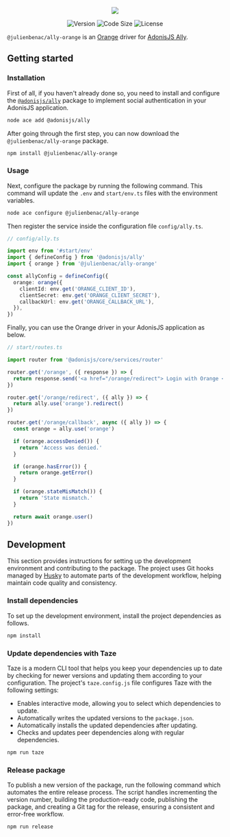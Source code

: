<div align="center">
  <img src="https://github.com/user-attachments/assets/8997caa1-2a3a-42e1-a88f-fe20cae1f855" />
</div>

<div align="center">

![Version](https://img.shields.io/npm/v/@julienbenac/ally-orange?style=for-the-badge&colorA=4c566a&colorB=5382a1&logo=npm&logoColor=white)
![Code Size](https://img.shields.io/github/languages/code-size/julienbenac/ally-orange?style=for-the-badge&colorA=4c566a&colorB=ebcb8b&logo=github&logoColor=white)
![License](https://img.shields.io/github/license/julienbenac/ally-orange?style=for-the-badge&colorA=4c566a&colorB=a3be8c)

</div>

`@julienbenac/ally-orange` is an [Orange](https://www.orange.fr) driver for [AdonisJS Ally](https://docs.adonisjs.com/guides/authentication/social-authentication).

## Getting started

### Installation

First of all, if you haven't already done so, you need to install and configure the [`@adonisjs/ally`](https://www.npmjs.com/package/@adonisjs/ally) package to implement social authentication in your AdonisJS application.

```bash
node ace add @adonisjs/ally
```

After going through the first step, you can now download the `@julienbenac/ally-orange` package.

```bash
npm install @julienbenac/ally-orange
```

### Usage

Next, configure the package by running the following command. This command will update the `.env` and `start/env.ts` files with the environment variables.

```bash
node ace configure @julienbenac/ally-orange
```

Then register the service inside the configuration file `config/ally.ts`.

```ts
// config/ally.ts

import env from '#start/env'
import { defineConfig } from '@adonisjs/ally'
import { orange } from '@julienbenac/ally-orange'

const allyConfig = defineConfig({
  orange: orange({
    clientId: env.get('ORANGE_CLIENT_ID'),
    clientSecret: env.get('ORANGE_CLIENT_SECRET'),
    callbackUrl: env.get('ORANGE_CALLBACK_URL'),
  }),
})
```

Finally, you can use the Orange driver in your AdonisJS application as below.

```ts
// start/routes.ts

import router from '@adonisjs/core/services/router'

router.get('/orange', ({ response }) => {
  return response.send('<a href="/orange/redirect"> Login with Orange </a>')
})

router.get('/orange/redirect', ({ ally }) => {
  return ally.use('orange').redirect()
})

router.get('/orange/callback', async ({ ally }) => {
  const orange = ally.use('orange')

  if (orange.accessDenied()) {
    return 'Access was denied.'
  }

  if (orange.hasError()) {
    return orange.getError()
  }

  if (orange.stateMisMatch()) {
    return 'State mismatch.'
  }

  return await orange.user()
})
```

## Development

This section provides instructions for setting up the development environment and contributing to the package. The project uses Git hooks managed by [Husky](https://typicode.github.io/husky) to automate parts of the development workflow, helping maintain code quality and consistency.

### Install dependencies

To set up the development environment, install the project dependencies as follows.

```bash
npm install
```

### Update dependencies with Taze

Taze is a modern CLI tool that helps you keep your dependencies up to date by checking for newer versions and updating them according to your configuration. The project's `taze.config.js` file configures Taze with the following settings:

- Enables interactive mode, allowing you to select which dependencies to update.
- Automatically writes the updated versions to the `package.json`.
- Automatically installs the updated dependencies after updating.
- Checks and updates peer dependencies along with regular dependencies.

```bash
npm run taze
```

### Release package

To publish a new version of the package, run the following command which automates the entire release process. The script handles incrementing the version number, building the production-ready code, publishing the package, and creating a Git tag for the release, ensuring a consistent and error-free workflow.

```bash
npm run release
```
